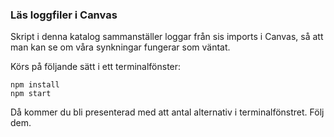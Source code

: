 ### Läs loggfiler i Canvas
Skript i denna katalog sammanställer loggar från sis imports i Canvas, så att man kan se om våra synkningar fungerar som väntat.

Körs på följande sätt i ett terminalfönster:

```
npm install
npm start
```
Då kommer du bli presenterad med att antal alternativ i terminalfönstret. Följ dem.
